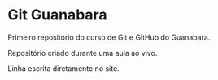 # Git Guanabara
 Primeiro repositório do curso de Git e GitHub do Guanabara.

 Repositório criado durante uma aula ao vivo.
 
 Linha escrita diretamente no site.
